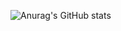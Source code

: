 ![Anurag's GitHub stats](https://github-readme-stats.vercel.app/api?username=tiptipple&theme=dark&show_icons=true)


